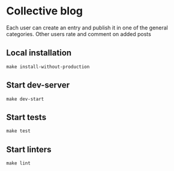 
# Collective blog

Each user can create an entry and publish it in one of the general categories. Other users rate and comment on added posts



## Local installation
```
make install-without-production
```
## Start dev-server
```
make dev-start
```
## Start tests
```
make test
```
## Start linters
```
make lint
```

